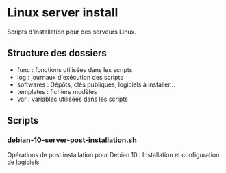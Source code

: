 # Linux server install
Scripts d'installation pour des serveurs Linux.

## Structure des dossiers
  * func : fonctions utilisées dans les scripts
  * log : journaux d'exécution des scripts
  * softwares : Dépôts, clés publiques, logiciels à installer...
  * templates : fichiers modèles
  * var : variables utilisées dans les scripts

## Scripts

### debian-10-server-post-installation.sh
Opérations de post installation pour Debian 10 : Installation et configuration de logiciels.